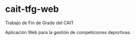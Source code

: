 cait-tfg-web
============

Trabajo de Fin de Grado del CAIT

Aplicación Web para la gestión de competiciones deportivas.
